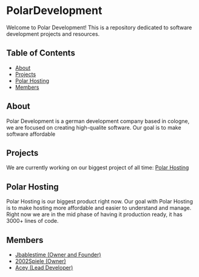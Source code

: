 # PolarDevelopment

Welcome to Polar Development! This is a repository dedicated to software development projects and resources.

## Table of Contents
- [About](#about)
- [Projects](#projects)
- [Polar Hosting](#polar-hosting)
- [Members](#members)


## About
Polar Development is a german development company based in cologne, we are focused on creating high-qualite software. Our goal is to make software affordable

## Projects
We are currently working on our biggest project of all time: [Polar Hosting](#polar-hosting)

## Polar Hosting

Polar Hosting is our biggest product right now. Our goal with Polar Hosting is to make hosting more affordable and easier to understand and manage. Right now we are in the mid phase of having it production ready, it has 3000+ lines of code.

## Members

- [Jbablestime (Owner and Founder)](https://github.com/jbablestime)
- [2002Spiele (Owner)](https://github.com/2002Spiele)
- [Acey (Lead Developer)](https://github.com/AceyV)
